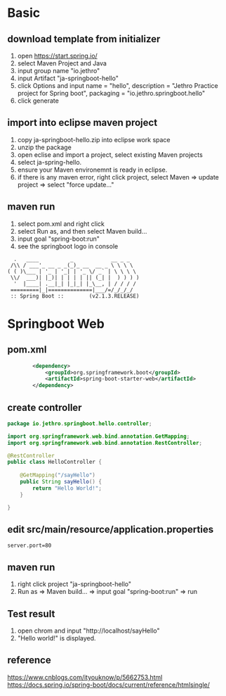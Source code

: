 # Basic
## download template from initializer 
1. open https://start.spring.io/
2. select Maven Project and Java 
3. input group name "io.jethro"
4. input Artifact "ja-springboot-hello"
5. click Options and input name = "hello", description = "Jethro Practice project for Spring boot", packaging = "io.jethro.springboot.hello"
6. click generate

## import into eclipse maven project
1. copy ja-springboot-hello.zip into eclipse work space
2. unzip the package 
3. open eclise and import a project, select existing Maven projects
4. select ja-spring-hello. 
5. ensure your Maven environemnt is ready in eclipse. 
6. if there is any maven error, right click project, select Maven => update project => select "force update..."

## maven run 
1. select pom.xml and right click
2. select Run as, and then select Maven build...
3. input goal "spring-boot:run"
4. see the springboot logo in console
```
  .   ____          _            __ _ _
 /\\ / ___'_ __ _ _(_)_ __  __ _ \ \ \ \
( ( )\___ | '_ | '_| | '_ \/ _` | \ \ \ \
 \\/  ___)| |_)| | | | | || (_| |  ) ) ) )
  '  |____| .__|_| |_|_| |_\__, | / / / /
 =========|_|==============|___/=/_/_/_/
 :: Spring Boot ::        (v2.1.3.RELEASE)
```

# Springboot Web
## pom.xml
```xml
		<dependency>
			<groupId>org.springframework.boot</groupId>
			<artifactId>spring-boot-starter-web</artifactId>
		</dependency>
```

## create controller 
```java
package io.jethro.springboot.hello.controller;

import org.springframework.web.bind.annotation.GetMapping;
import org.springframework.web.bind.annotation.RestController;

@RestController
public class HelloController {
	
	@GetMapping("/sayHello") 
	public String sayHello() {
		return "Hello World!";	
	}

}
```
## edit src/main/resource/application.properties 
```properties
server.port=80
```

## maven run 
1. right click project "ja-springboot-hello"
2. Run as => Maven build... => input goal "spring-boot:run"  => run

## Test result
1. open chrom and input "http://localhost/sayHello"
2. "Hello world!" is displayed. 





## reference
https://www.cnblogs.com/ityouknow/p/5662753.html  
https://docs.spring.io/spring-boot/docs/current/reference/htmlsingle/  
